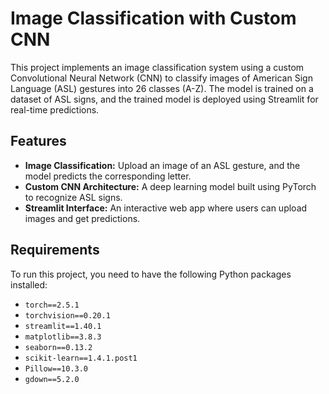 # Image Classification with Custom CNN

This project implements an image classification system using a custom Convolutional Neural Network (CNN) to classify images of American Sign Language (ASL) gestures into 26 classes (A-Z). The model is trained on a dataset of ASL signs, and the trained model is deployed using Streamlit for real-time predictions.

## Features

- **Image Classification:** Upload an image of an ASL gesture, and the model predicts the corresponding letter.
- **Custom CNN Architecture:** A deep learning model built using PyTorch to recognize ASL signs.
- **Streamlit Interface:** An interactive web app where users can upload images and get predictions.

## Requirements

To run this project, you need to have the following Python packages installed:

- `torch==2.5.1`
- `torchvision==0.20.1`
- `streamlit==1.40.1`
- `matplotlib==3.8.3`
- `seaborn==0.13.2`
- `scikit-learn==1.4.1.post1`
- `Pillow==10.3.0`
- `gdown==5.2.0`
